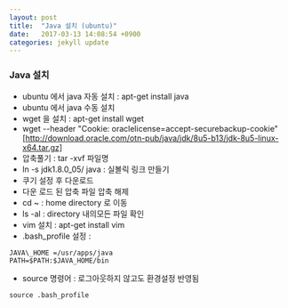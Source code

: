 ```yaml
---
layout: post
title:  "Java 설치 (ubuntu)"
date:   2017-03-13 14:08:54 +0900
categories: jekyll update
---
```

### Java 설치
- ubuntu 에서 java 자동 설치 : apt-get install java
- ubuntu 에서 java 수동 설치
- wget 을 설치 : apt-get install wget
- wget --header "Cookie: oraclelicense=accept-securebackup-cookie" [http://download.oracle.com/otn-pub/java/jdk/8u5-b13/jdk-8u5-linux-x64.tar.gz]
- 압축풀기 : tar -xvf 파일명
- ln -s jdk1.8.0\_05/ java : 실볼릭 링크 만들기
- 쿠기 설정 후 다운로드
- 다운 로드 된 압축 파일 압축 해제
- cd \~ : home directory 로 이동
- ls -al : directory 내의모든 파일 확인
- vim 설치 : apt-get install vim
- .bash_profile 설정 :
```
JAVA\_HOME =/usr/apps/java
PATH=$PATH:$JAVA_HOME/bin
```
- source 명령어 : 로그아웃하지 않고도 환경설정 반영됨
```
source .bash_profile
```
